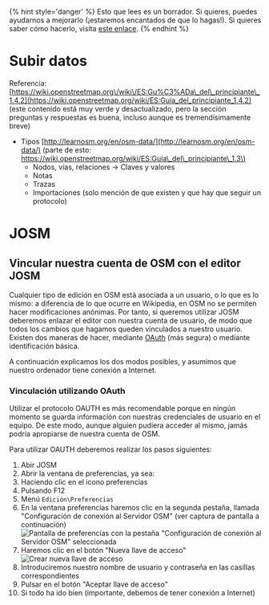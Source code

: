 {% hint style='danger' %}
Esto que lees es un borrador. Si quieres, puedes ayudarnos a mejorarlo (¡estaremos encantados de que lo hagas!). Si quieres saber cómo hacerlo, visita [este enlace](https://mapcolabora.gitbooks.io/meta-manual/content/).
{% endhint %}

# Subir datos

Referencia: [https://wiki.openstreetmap.org\/wiki\/ES:Gu%C3%ADa\_del\_principiante\_1.4.2](https://wiki.openstreetmap.org/wiki/ES:Guía_del_principiante_1.4.2) \(este contenido está muy verde y desactualizado, pero la sección preguntas y respuestas es buena, incluso aunque es tremendísimamente breve\)

* Tipos [http://learnosm.org/en/osm-data/](http://learnosm.org/en/osm-data/) \(parte de esto: [https://wiki.openstreetmap.org/wiki/ES:Guía\_del\_principiante\_1.3\)](https://wiki.openstreetmap.org/wiki/ES:Guía_del_principiante_1.3%29)
  * Nodos, vías, relaciones -&gt; Claves y valores
  * Notas
  * Trazas
  * Importaciones \(solo mención de que existen y que hay que seguir un protocolo\)

# JOSM
## Vincular nuestra cuenta de OSM con el editor JOSM

Cualquier tipo de edición en OSM está asociada a un usuario, o lo que es lo mismo: a diferencia de lo que ocurre en Wikipedia, en OSM no se permiten hacer modificaciones anónimas. Por tanto, si queremos utilizar JOSM deberemos enlazar el editor con nuestra cuenta de usuario, de modo que todos los cambios que hagamos queden vinculados a nuestro usuario. Existen dos maneras de hacer, mediante [OAuth](http://es.wikipedia.org/oauth) (más segura) o mediante identificación básica.

A continuación explicamos los dos modos posibles, y asumimos que nuestro ordenador tiene conexión a Internet.

### Vinculación utilizando OAuth
Utilizar el protocolo OAUTH es más recomendable porque en ningún momento se guarda información con nuestras credenciales de usuario en el equipo. De este modo, aunque alguien pudiera acceder al mismo, jamás podría apropiarse de nuestra cuenta de OSM.

Para utilizar OAUTH deberemos realizar los pasos siguientes:

1. Abir JOSM
2. Abrir la ventana de preferencias, ya sea:
  3. Haciendo clic en el icono preferencias
  4. Pulsando F12
  5. Menú `Edición\Preferencias`
6. En la ventana preferencias haremos clic en la segunda pestaña, llamada "Configuración de conexión al Servidor OSM" (ver captura de pantalla a continuación) ![Pantalla de preferencias con la pestaña "Configuración de conexión al Servidor OSM" seleccionada](img/josm-osm-connection.png)
7. Haremos clic en el botón "Nueva llave de acceso" ![Crear nueva llave de acceso](img/josm-osm-connection-oauth.png)
  8. Introduciremos nuestro nombre de usuario y contraseña en las casillas correspondientes
  9. Pulsar en el botón "Aceptar llave de acceso"
  10. Si todo ha ido bien (importante, debemos de tener conexión a Internet)

